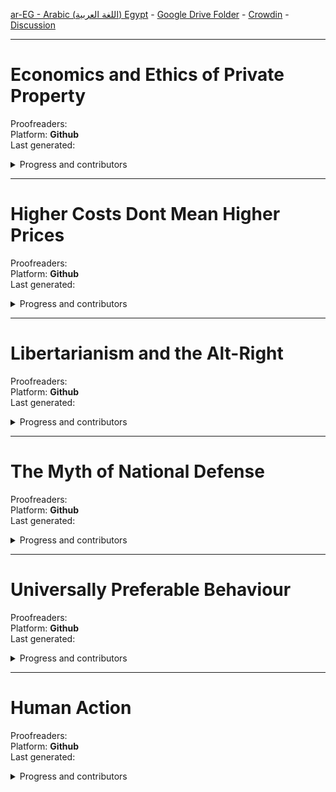 
[ar-EG - Arabic (اللغة العربية) Egypt](https://github.com/ancap-ch/from-en/tree/utopian/ar-AG) - [Google Drive Folder]() - [Crowdin](https://crowdin.com/project/ancap-ch/ar-AG) - [Discussion](https://EG.ancap.ch)

---

# Economics and Ethics of Private Property    
Proofreaders:   
Platform: **Github**  
Last generated:  

<details>
  <summary>Progress and contributors</summary>

| file name | translated | reviewed | words | translators | arbitrary | arbitrary |
| - | - | - | - | - | - | - |
| 01_pref2nd_ed.md | :x: | :x: |    210 | | | |
| 02_pref1st_ed.md | :x: | :x: |    400 | | | |
| 03_p01.md | :x: | :x: |    001 | | | |
| 03_p01_ch01_01.md | :x: | :x: | 4k 150 | | | |
| 03_p01_ch01_02.md | :x: | :x: | 4k 650 | | | |
| 03_p01_ch01_03.md | :x: | :x: | 3k 280 | | | |
| 03_p01_ch02_01.md | :x: | :x: | 3k 510 | | | |
| 03_p01_ch02_02.md | :x: | :x: | 2k 590 | | | |
| 03_p01_ch02_03.md | :x: | :x: | 3k 440 | | | |
| 03_p01_ch02_04.md | :x: | :x: | 3k 510 | | | |
| 03_p01_ch02_05.md | :x: | :x: | 3k 280 | | | |
| 03_p01_ch03_01.md | :x: | :x: | 2k 370 | | | |
| 03_p01_ch03_02.md | :x: | :x: | 2k 580 | | | |
| 03_p01_ch03_03.md | :x: | :x: | 2k 820 | | | |
| 03_p01_ch03_04.md | :x: | :x: | 3k 550 | | | |
| 03_p01_ch03_05.md | :x: | :x: | 3k 570 | | | |
| 03_p01_ch04_01.md | :x: | :x: | 4k 300 | | | |
| 03_p01_ch04_02.md | :x: | :x: | 4k 000 | | | |
| 03_p01_ch05_01.md | :x: | :x: | 2k 400 | | | |
| 03_p01_ch05_02.md | :x: | :x: | 3k 470 | | | |
| 03_p01_ch05_03.md | :x: | :x: | 3k 920 | | | |
| 03_p01_ch05_04.md | :x: | :x: | 2k 930 | | | |
| 03_p01_ch06_01.md | :x: | :x: | 2k 940 | | | |
| 03_p01_ch06_02.md | :x: | :x: | 4k 530 | | | |
| 03_p01_ch06_03.md | :x: | :x: | 3k 860 | | | |
| 03_p01_ch07_01.md | :x: | :x: | 2k 830 | | | |
| 03_p01_ch07_02.md | :x: | :x: | 3k 260 | | | |
| 03_p01_ch07_03.md | :x: | :x: | 2k 950 | | | |
| 03_p01_ch07_04.md | :x: | :x: | 2k 660 | | | |
| 03_p01_ch07_05.md | :x: | :x: | 3k 620 | | | |
| 03_p01_ch07_06.md | :x: | :x: | 3k 600 | | | |
| 03_p01_ch08.md | :x: | :x: | 2k 430 | | | |
| 03_p02.md | :x: | :x: |    001 | | | |
| 03_p02_ch09.md | :x: | :x: | 010 | | | |
| 03_p02_ch09_01.md | :x: | :x: | 400 | | | |
| 03_p02_ch09_02.md | :x: | :x: | 4k 490 | | | |
| 03_p02_ch09_03_01.md | :x: | :x: | 2k 720 | | | |
| 03_p02_ch09_03_02.md | :x: | :x: | 3k 050 | | | |
| 03_p02_ch09_04.md | :x: | :x: | 200 | | | |
| 03_p02_ch10.md | :x: | :x: | 3k 220 | | | |
| 03_p02_ch11.md | :x: | :x: | 10 | | | |
| 03_p02_ch11_1.md | :x: | :x: | 2k 430 | | | |
| 03_p02_ch11_2.md | :x: | :x: | 4k 290 | | | |
| 03_p02_ch11_3.md | :x: | :x: | 3k 200 | | | |
| 03_p02_ch12.md | :x: | :x: | 2k 890 | | | |
| 03_p02_ch13.md | :x: | :x: | 2k 560 | | | |
| 03_p02_ch14.md | :x: | :x: | 10 | | | |
| 03_p02_ch14_1.md | :x: | :x: | 2k 760 | | | |
| 03_p02_ch14_2.md | :x: | :x: | 4k 290 | | | |
| 03_p02_ch14_3.md | :x: | :x: | 4k 780 | | | |
| 03_p02_ch15.md | :x: | :x: | 1 | | | |
| 03_p02_ch15_01.md | :x: | :x: | 310 | | | |
| 03_p02_ch15_02.md | :x: | :x: | 2k 360 | | | |
| 03_p02_ch15_03.md | :x: | :x: | 720 | | | |
| 03_p02_ch15_04.md | :x: | :x: | 890 | | | |
| 03_p02_ch15_05.md | :x: | :x: | 2k 020 | | | |
| 04_apx.md | :x: | :x: | 1 | | | |
| 04_apx_01.md | :x: | :x: | 1k 580 | | | |
| 04_apx_02.md | :x: | :x: | 1k 870 | | | |
| 04_apx_03.md | :x: | :x: | 1k 950 | | | |
| 04_apx_04.md | :x: | :x: | 1k 810 | | | |


</details>



---

# Higher Costs Dont Mean Higher Prices    
Proofreaders:   
Platform: **Github**  
Last generated:  

<details>
  <summary>Progress and contributors</summary>

| file name | translated | reviewed | words | translators | arbitrary | arbitrary |
| - | - | - | - | - | - | - |
| essay.md | :x: | :x: | 1k 220 | | | | | |

</details>

---

# Libertarianism and the Alt-Right    
Proofreaders:   
Platform: **Github**  
Last generated:  

<details>
  <summary>Progress and contributors</summary>

| file name | translated | reviewed | words | translators | arbitrary | arbitrary |
| - | - | - | - | - | - | - |
| 01_speech.md | :x: | :x: | 7k 100 | | | | | |

</details>


---

# The Myth of National Defense    
Proofreaders:   
Platform: **Github**  
Last generated:  

<details>
  <summary>Progress and contributors</summary>

| file name | translated | reviewed | words | translators | arbitrary | arbitrary |
| - | - | - | - | - | - | - |
| intro.md | :x: | :x: | 5k 050 | | | | | |
| < more files to be added > | :x: | :x: |  | | | | | |

</details>


---

# Universally Preferable Behaviour    
Proofreaders:   
Platform: **Github**  
Last generated:  

<details>
  <summary>Progress and contributors</summary>

| file name | translated | reviewed | words | translators | arbitrary | arbitrary |
| - | - | - | - | - | - | - |
| p00_ch01_foreword.md | :x: | :x: | 2k 380 | | | | | |
| p00_ch02_intro.md | :x: | :x: | 3k 220 | | | | | |
| p01.md | :x: | :x: |    001 | | | | | |
| p01_ch01_a_framework.md | :x: | :x: | 1k 980 | | | | | |
| p01_ch02_internal.md | :x: | :x: |    540  | | | | | |
| p01_ch03_ethics.md | :x: | :x: | 1k 410 | | | | | |
| p01_ch04_pref.md | :x: | :x: | 2k 040 | | | | | |
| p01_ch05_01_univ.md | :x: | :x: | 1k 520 | | | | | |
| p01_ch05_02_univ.md | :x: | :x: | 3k 090 | | | | | |
| p01_ch06_upb.md | :x: | :x: | 2k 350 | | | | | |
| p01_ch07_init.md | :x: | :x: |    910 | | | | | |
| p01_ch08_lifeboat.md | :x: | :x: | 1k 500 | | | | | |
| p01_ch09_the_beast.md | :x: | :x: | 1k 190 | | | | | |
| p02.md | :x: | :x: |    001 | | | | | |
| p02_ch01_ethical_categories.md | :x: | :x: |    770 | | | | | |
| p02_ch02_.._rape.md | :x: | :x: | 3k 310 | | | | | |
| p02_ch03_.._murder.md | :x: | :x: | 1k 050 | | | | | |
| p02_ch04_.._theft.md | :x: | :x: | 3k 550 | | | | | |
| p02_ch05_.._fraud.md | :x: | :x: |    770 | | | | | |
| p02_ch06_.._lying.md | :x: | :x: |    500 | | | | | |
| p02_ch07_01_.._upb.md | :x: | :x: | 2k 400 | | | | | |
| p02_ch07_02_.._upb.md | :x: | :x: | 1k 110 | | | | | |
| p03.md | :x: | :x: |    001 | | | | | |
| p03_ch01_.._behaviour.md | :x: | :x: |    180 | | | | | |
| p03_ch02_.._revisited.md | :x: | :x: | 1k 200 | | | | | |
| p03_ch03_01_..existence.md | :x: | :x: | 3k 320 | | | | | |
| p03_ch03_02_..existence.md | :x: | :x: | 2k 780 | | | | | |
| p03_ch03_03_..existence.md | :x: | :x: | 2k 260 | | | | | |
| p03_ch04_additional_proofs.md | :x: | :x: |    480 | | | | | |
| p03_ch05_parallels.md | :x: | :x: | 1k 070 | | | | | |
| p04.md | :x: | :x: | 1k 260 | | | | | |
| p05_appendices.md | :x: | :x: |    880 | | | | | |

</details>


---

# Human Action    
Proofreaders:   
Platform: **Github**  
Last generated:  

<details>
  <summary>Progress and contributors</summary>

| file name | translated | reviewed | words | translators | arbitrary | arbitrary |
| - | - | - | - | - | - | - |
| 00_00_01 | :x: | :x: | 230 | | | |
| 00_00_02 | :x: | :x: | 790 | | | |
| 00_00_03 | :x: | :x: | 490 | | | |
| 00_01 | :x: | :x: | 1 | | | |
| 00_01_01 | :x: | :x: | 1k 230 | | | |
| 00_01_02 | :x: | :x: | 1k 480 | | | |
| 00_01_03 | :x: | :x: | 1k 320 | | | |
| 00_01_04 | :x: | :x: | 80 | | | |
| 01 | :x: | :x: | 1 | | | |
| 01_01 | :x: | :x: | 1 | | | |
| 01_01_01 | :x: | :x: | 1k 100 | | | |
| 01_01_02 | :x: | :x: | 1k 570 | | | |
| 01_01_03 | :x: | :x: | 720 | | | |
| 01_01_04 | :x: | :x: | 1k 460 | | | |
| 01_01_05 | :x: | :x: | 580 | | | |
| 01_01_06 | :x: | :x: | 2k 680 | | | |
| 01_02 | :x: | :x: | 1 | | | |
| 01_02_01 | :x: | :x: | 940 | | | |
| 01_02_02 | :x: | :x: | 2k 340 | | | |
| 01_02_03 | :x: | :x: | 1k 320 | | | |
| 01_02_04 | :x: | :x: | 1k 390 | | | |
| 01_02_05 | :x: | :x: | 570 | | | |
| 01_02_06 | :x: | :x: | 650 | | | |
| 01_02_07 | :x: | :x: | 1k 170 | | | |
| 01_02_08 | :x: | :x: | 3k 110 | | | |
| 01_02_09 | :x: | :x: | 2k 310 | | | |
| 01_02_10 | :x: | :x: | 2k 130 | | | |
| 01_02_11 | :x: | :x: | 850 | | | |
| 01_03 | :x: | :x: | 1 | | | |
| 01_03_01 | :x: | :x: | 1k 270 | | | |
| 01_03_02 | :x: | :x: | 810 | | | |
| 01_03_03 | :x: | :x: | 3k 050 | | | |
| 01_03_04 | :x: | :x: | 1k 210 | | | |
| 01_03_05 | :x: | :x: | 950 | | | |
| 01_03_06 | :x: | :x: | 950 | | | |
| 01_04 | :x: | :x: | 1 | | | |
| 01_04_01 | :x: | :x: | 1k 180 | | | |
| 01_04_02 | :x: | :x: | 710 | | | |
| 01_04_03 | :x: | :x: | 270 | | | |
| 01_04_04 | :x: | :x: | 470 | | | |
| 01_05 | :x: | :x: | 1 | | | |
| 01_05_01 | :x: | :x: | 420 | | | |
| 01_05_02 | :x: | :x: | 645 | | | |
| 01_05_03 | :x: | :x: | 170 | | | |
| 01_05_04 | :x: | :x: | 1k 080 | | | |
| 01_06 | :x: | :x: | 1 | | | |
| 01_06_01 | :x: | :x: | 580 | | | |
| 01_06_02 | :x: | :x: | 450 | | | |
| 01_06_03 | :x: | :x: | 1k 100 | | | |
| 01_06_04 | :x: | :x: | 1k 620 | | | |
| 01_06_05 | :x: | :x: | 880 | | | |
| 01_06_06 | :x: | :x: | 940 | | | |
| 01_06_07 | :x: | :x: | 210 | | | |
| 01_07 | :x: | :x: | 1 | | | |
| 01_07_01 | :x: | :x: | 4k 000 | | | |
| 01_07_02 | :x: | :x: | 1k 610 | | | |
| 01_07_03 | :x: | :x: | 4k 460 | | | |
| 01_07_04 | :x: | :x: | 820 | | | |
| 02 | :x: | :x: | 1 | | | |
| 02_01 | :x: | :x: | 1 | | | |
| 02_01_01 | :x: | :x: | 870 | | | |
| 02_01_02 | :x: | :x: | 5k 490 | | | |
| 02_01_03 | :x: | :x: | 570 | | | |
| 02_01_04 | :x: | :x: | 2k 610 | | | |
| 02_01_05 | :x: | :x: | 220 | | | |
| 02_01_06 | :x: | :x: | 1k 910 | | | |
| 02_01_07 | :x: | :x: | 630 | | | |
| 02_01_08 | :x: | :x: | 2k 960 | | | |
| 02_02 | :x: | :x: | 1 | | | |
| 02_02_01 | :x: | :x: | 490 | | | |
| 02_02_02 | :x: | :x: | 4k 240 | | | |
| 02_02_03 | :x: | :x: | 1k 780 | | | |
| 02_02_04 | :x: | :x: | 900 | | | |
| 02_03 | :x: | :x: | 1 | | | |
| 02_03_01 | :x: | :x: | 620 | | | |
| 02_03_02 | :x: | :x: | 1k 280 | | | |
| 02_03_03 | :x: | :x: | 520 | | | |
| 03 | :x: | :x: | 1 | | | |
| 03_01 | :x: | :x: | 1 | | | |
| 03_01_01 | :x: | :x: | 390 | | | |
| 03_01_02 | :x: | :x: | 2k 490 | | | |
| 03_01_03 | :x: | :x: | 1k 320 | | | |
| 03_01_04 | :x: | :x: | 2k 110 | | | |
| 03_02 | :x: | :x: | 1 | | | |
| 03_02_01 | :x: | :x: | 1k 200 | | | |
| 03_02_02 | :x: | :x: | 1k 320 | | | |
| 03_02_03 | :x: | :x: | 720 | | | |
| 03_02_04 | :x: | :x: | 1k 950 | | | |
| 03_02_05 | :x: | :x: | 2k 050 | | | |
| 03_03 | :x: | :x: | 1 | | | |
| 03_03_01 | :x: | :x: | 760 | | | |
| 03_03_02 | :x: | :x: | 280 | | | |
| 04 | :x: | :x: | 1 | | | |
| 04_01 | :x: | :x: | 1 | | | |
| 04_01_01 | :x: | :x: | 1k 830 | | | |
| 04_01_02 | :x: | :x: | 630 | | | |
| 04_01_03 | :x: | :x: | 2k 710 | | | |
| 04_01_04 | :x: | :x: | 380 | | | |
| 04_01_05 | :x: | :x: | 3k 010 | | | |
| 04_01_06 | :x: | :x: | 330 | | | |
| 04_01_07 | :x: | :x: | 2k 390 | | | |
| 04_02 | :x: | :x: | 1 | | | |
| 04_02_01 | :x: | :x: | 1k 140 | | | |
| 04_02_02 | :x: | :x: | 2k 120 | | | |
| 04_02_03 | :x: | :x: | 2k 500 | | | |
| 04_02_04 | :x: | :x: | 1k 700 | | | |
| 04_02_05 | :x: | :x: | 2k 630 | | | |
| 04_02_06 | :x: | :x: | 3k 810 | | | |
| 04_02_07 | :x: | :x: | 710 | | | |
| 04_02_08 | :x: | :x: | 2k 260 | | | |
| 04_02_09 | :x: | :x: | 4k 060 | | | |
| 04_02_10 | :x: | :x: | 3k 570 | | | |
| 04_02_11 | :x: | :x: | 1k 700 | | | |
| 04_02_12 | :x: | :x: | 2k 220 | | | |
| 04_02_13 | :x: | :x: | 1k 320 | | | |
| 04_02_14 | :x: | :x: | 1k 660 | | | |
<more to be added..>

</details>





